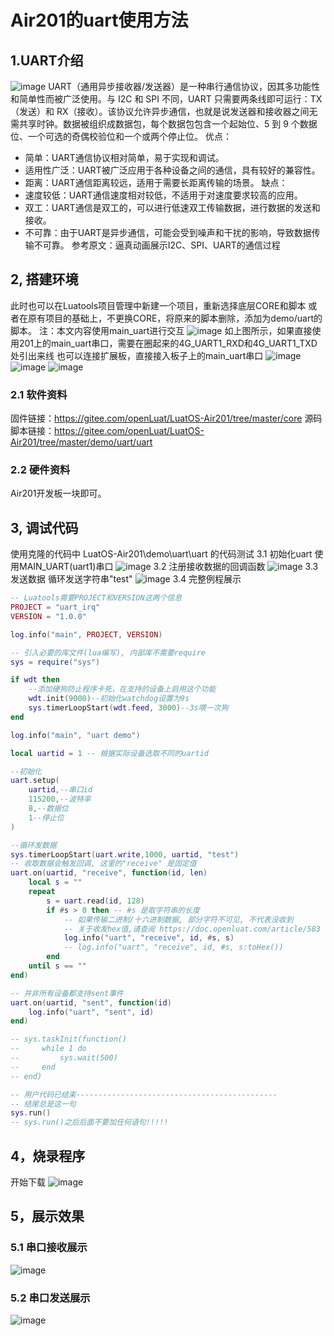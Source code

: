 # Air201的uart使用方法
## 1.UART介绍
![image](image/uart_1.gif) 
UART（通用异步接收器/发送器）是一种串行通信协议，因其多功能性和简单性而被广泛使用。与 I2C 和 SPI 不同，UART 只需要两条线即可运行：TX（发送）和 RX（接收）。该协议允许异步通信，也就是说发送器和接收器之间无需共享时钟。数据被组织成数据包，每个数据包包含一个起始位、5 到 9 个数据位、一个可选的奇偶校验位和一个或两个停止位。
优点：
- 简单：UART通信协议相对简单，易于实现和调试。
- 适用性广泛：UART被广泛应用于各种设备之间的通信，具有较好的兼容性。
- 距离：UART通信距离较远，适用于需要长距离传输的场景。
缺点：
- 速度较低：UART通信速度相对较低，不适用于对速度要求较高的应用。
- 双工：UART通信是双工的，可以进行低速双工传输数据，进行数据的发送和接收。
- 不可靠：由于UART是异步通信，可能会受到噪声和干扰的影响，导致数据传输不可靠。
参考原文：逼真动画展示I2C、SPI、UART的通信过程
## 2, 搭建环境
此时也可以在Luatools项目管理中新建一个项目，重新选择底层CORE和脚本
或者在原有项目的基础上，不更换CORE，将原来的脚本删除，添加为demo/uart的脚本。
注：本文内容使用main_uart进行交互
![image](image/uart_2.png) 
如上图所示，如果直接使用201上的main_uart串口，需要在圈起来的4G_UART1_RXD和4G_UART1_TXD处引出来线
也可以连接扩展板，直接接入板子上的main_uart串口
![image](image/uart_3.png) 
![image](image/uart_4.png) 
![image](image/uart_5.png) 
### 2.1 软件资料
   固件链接：https://gitee.com/openLuat/LuatOS-Air201/tree/master/core
   源码脚本链接：https://gitee.com/openLuat/LuatOS-Air201/tree/master/demo/uart/uart
### 2.2 硬件资料
Air201开发板一块即可。
## 3, 调试代码
使用克隆的代码中 LuatOS-Air201\demo\uart\uart 的代码测试
3.1 初始化uart
使用MAIN_UART(uart1)串口
![image](image/uart_6.png) 
3.2 注册接收数据的回调函数
![image](image/uart_7.png) 
3.3 发送数据
循环发送字符串"test"
![image](image/uart_8.png) 
3.4 完整例程展示
```Lua
-- Luatools需要PROJECT和VERSION这两个信息
PROJECT = "uart_irq"
VERSION = "1.0.0"

log.info("main", PROJECT, VERSION)

-- 引入必要的库文件(lua编写), 内部库不需要require
sys = require("sys")

if wdt then
    --添加硬狗防止程序卡死，在支持的设备上启用这个功能
    wdt.init(9000)--初始化watchdog设置为9s
    sys.timerLoopStart(wdt.feed, 3000)--3s喂一次狗
end

log.info("main", "uart demo")

local uartid = 1 -- 根据实际设备选取不同的uartid

--初始化
uart.setup(
    uartid,--串口id
    115200,--波特率
    8,--数据位
    1--停止位
)

--循环发数据
sys.timerLoopStart(uart.write,1000, uartid, "test")
-- 收取数据会触发回调, 这里的"receive" 是固定值
uart.on(uartid, "receive", function(id, len)
    local s = ""
    repeat
        s = uart.read(id, 128)
        if #s > 0 then -- #s 是取字符串的长度
            -- 如果传输二进制/十六进制数据, 部分字符不可见, 不代表没收到
            -- 关于收发hex值,请查阅 https://doc.openluat.com/article/583
            log.info("uart", "receive", id, #s, s)
            -- log.info("uart", "receive", id, #s, s:toHex())
        end
    until s == ""
end)

-- 并非所有设备都支持sent事件
uart.on(uartid, "sent", function(id)
    log.info("uart", "sent", id)
end)

-- sys.taskInit(function()
--     while 1 do
--         sys.wait(500)
--     end
-- end)

-- 用户代码已结束---------------------------------------------
-- 结尾总是这一句
sys.run()
-- sys.run()之后后面不要加任何语句!!!!!
```

## 4，烧录程序
开始下载
![image](image/uart_9.png) 
## 5，展示效果
### 5.1 串口接收展示
![image](image/uart_10.png) 
### 5.2 串口发送展示
![image](image/uart_11.png) 
